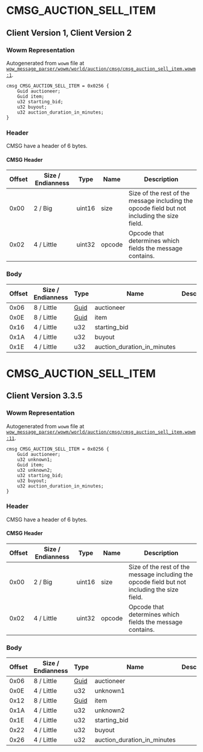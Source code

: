 # CMSG_AUCTION_SELL_ITEM

## Client Version 1, Client Version 2

### Wowm Representation

Autogenerated from `wowm` file at [`wow_message_parser/wowm/world/auction/cmsg/cmsg_auction_sell_item.wowm:1`](https://github.com/gtker/wow_messages/tree/main/wow_message_parser/wowm/world/auction/cmsg/cmsg_auction_sell_item.wowm#L1).
```rust,ignore
cmsg CMSG_AUCTION_SELL_ITEM = 0x0256 {
    Guid auctioneer;
    Guid item;
    u32 starting_bid;
    u32 buyout;
    u32 auction_duration_in_minutes;
}
```
### Header

CMSG have a header of 6 bytes.

#### CMSG Header

| Offset | Size / Endianness | Type   | Name   | Description |
| ------ | ----------------- | ------ | ------ | ----------- |
| 0x00   | 2 / Big           | uint16 | size   | Size of the rest of the message including the opcode field but not including the size field.|
| 0x02   | 4 / Little        | uint32 | opcode | Opcode that determines which fields the message contains.|

### Body

| Offset | Size / Endianness | Type | Name | Description | Comment |
| ------ | ----------------- | ---- | ---- | ----------- | ------- |
| 0x06 | 8 / Little | [Guid](../spec/packed-guid.md) | auctioneer |  |  |
| 0x0E | 8 / Little | [Guid](../spec/packed-guid.md) | item |  |  |
| 0x16 | 4 / Little | u32 | starting_bid |  |  |
| 0x1A | 4 / Little | u32 | buyout |  |  |
| 0x1E | 4 / Little | u32 | auction_duration_in_minutes |  |  |

# CMSG_AUCTION_SELL_ITEM

## Client Version 3.3.5

### Wowm Representation

Autogenerated from `wowm` file at [`wow_message_parser/wowm/world/auction/cmsg/cmsg_auction_sell_item.wowm:11`](https://github.com/gtker/wow_messages/tree/main/wow_message_parser/wowm/world/auction/cmsg/cmsg_auction_sell_item.wowm#L11).
```rust,ignore
cmsg CMSG_AUCTION_SELL_ITEM = 0x0256 {
    Guid auctioneer;
    u32 unknown1;
    Guid item;
    u32 unknown2;
    u32 starting_bid;
    u32 buyout;
    u32 auction_duration_in_minutes;
}
```
### Header

CMSG have a header of 6 bytes.

#### CMSG Header

| Offset | Size / Endianness | Type   | Name   | Description |
| ------ | ----------------- | ------ | ------ | ----------- |
| 0x00   | 2 / Big           | uint16 | size   | Size of the rest of the message including the opcode field but not including the size field.|
| 0x02   | 4 / Little        | uint32 | opcode | Opcode that determines which fields the message contains.|

### Body

| Offset | Size / Endianness | Type | Name | Description | Comment |
| ------ | ----------------- | ---- | ---- | ----------- | ------- |
| 0x06 | 8 / Little | [Guid](../spec/packed-guid.md) | auctioneer |  |  |
| 0x0E | 4 / Little | u32 | unknown1 |  |  |
| 0x12 | 8 / Little | [Guid](../spec/packed-guid.md) | item |  |  |
| 0x1A | 4 / Little | u32 | unknown2 |  |  |
| 0x1E | 4 / Little | u32 | starting_bid |  |  |
| 0x22 | 4 / Little | u32 | buyout |  |  |
| 0x26 | 4 / Little | u32 | auction_duration_in_minutes |  |  |

